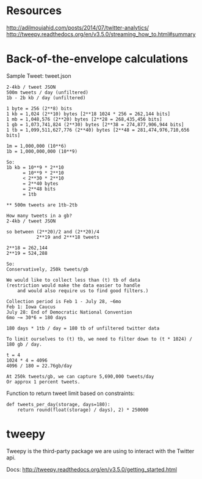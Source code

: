 # Resources

http://adilmoujahid.com/posts/2014/07/twitter-analytics/
http://tweepy.readthedocs.org/en/v3.5.0/streaming_how_to.html#summary

# Back-of-the-envelope calculations

Sample Tweet: tweet.json
```
2-4kb / tweet JSON
500m tweets / day (unfiltered)
1b - 2b kb / day (unfiltered)

1 byte = 256 (2**8) bits
1 kb = 1,024 (2**10) bytes [2**18 1024 * 256 = 262,144 bits]
1 mb = 1,048,576 (2**20) bytes [2**28 = 268,435,456 bits]
1 gb = 1,073,741,824 (2**30) bytes [2**38 = 274,877,906,944 bits]
1 tb = 1,099,511,627,776 (2**40) bytes [2**48 = 281,474,976,710,656 bits]

1m = 1,000,000 (10**6)
1b = 1,000,000,000 (10**9)

So:
1b kb = 10**9 * 2**10
      = 10**9 * 2**10
      < 2**30 * 2**10
      = 2**40 bytes
      = 2**48 bits
      = 1tb

** 500m tweets are 1tb-2tb

How many tweets in a gb?
2-4kb / tweet JSON

so between (2**20)/2 and (2**20)/4
           2**19 and 2***18 tweets

2**18 = 262,144
2**19 = 524,288

So:
Conservatively, 250k tweets/gb

We would like to collect less than (t) tb of data
(restriction would make the data easier to handle
    and would also require us to find good filters.)

Collection period is Feb 1 - July 28, ~6mo
Feb 1: Iowa Caucus
July 28: End of Democratic National Convention
6mo ~= 30*6 = 180 days

180 days * 1tb / day = 180 tb of unfiltered twitter data

To limit ourselves to (t) tb, we need to filter down to (t * 1024) / 180 gb / day.

t = 4
1024 * 4 = 4096
4096 / 180 = 22.76gb/day

At 250k tweets/gb, we can capture 5,690,000 tweets/day
Or approx 1 percent tweets.
```

Function to return tweet limit based on constraints:

```
def tweets_per_day(storage, days=180):
    return round(float(storage) / days), 2) * 250000
```

# tweepy

Tweepy is the third-party package we are using to interact with the Twitter api.

Docs: http://tweepy.readthedocs.org/en/v3.5.0/getting_started.html